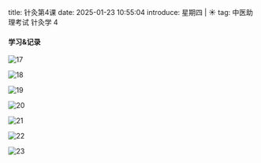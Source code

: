 title: 针灸第4课
date: 2025-01-23 10:55:04
introduce: 星期四 | ☀️
tag: 中医助理考试 针灸学 4

#### 学习&记录
                               
![17](/static/img/2025/01/23/17.jpg)
                               
![18](/static/img/2025/01/23/18.jpg)
                               
![19](/static/img/2025/01/23/19.jpg)
                               
![20](/static/img/2025/01/23/20.jpg)
                               
![21](/static/img/2025/01/23/21.jpg)
                               
![22](/static/img/2025/01/23/22.jpg)
                               
![23](/static/img/2025/01/23/23.jpg)
                               
